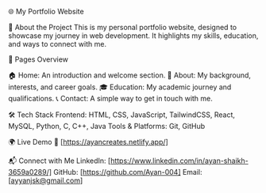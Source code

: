 🌐 My Portfolio Website

🚀 About the Project
This is my personal portfolio website, designed to showcase my journey in web development. It highlights my skills, education, and ways to connect with me.

📌 Pages Overview

🏠 Home: An introduction and welcome section.
👤 About: My background, interests, and career goals.
🎓 Education: My academic journey and qualifications.
📞 Contact: A simple way to get in touch with me.

🛠️ Tech Stack
Frontend: HTML, CSS, JavaScript, TailwindCSS, React, MySQL, Python, C, C++, Java
Tools & Platforms: Git, GitHub

🌍 Live Demo
🔗 [https://ayancreates.netlify.app/]

📬 Connect with Me
LinkedIn: [https://www.linkedin.com/in/ayan-shaikh-3659a0289/]
GitHub: [https://github.com/Ayan-004]
Email: [ayyanjsk@gmail.com]
